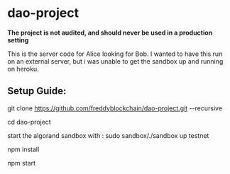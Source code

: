 
# dao-project

**The project is not audited, and should never be used in a production setting**

This is the server code for Alice looking for Bob. I wanted to have this run on an external server,
but i was unable to get the sandbox up and running on heroku. 

## Setup Guide:

git clone https://github.com/freddyblockchain/dao-project.git --recursive

cd dao-project

start the algorand sandbox with : sudo sandbox/./sandbox up testnet

npm install

npm start
